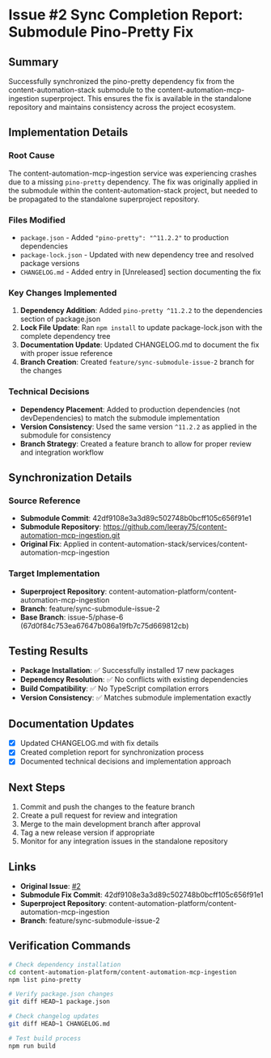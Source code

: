 # Issue #2 Sync Completion Report: Submodule Pino-Pretty Fix

## Summary
Successfully synchronized the pino-pretty dependency fix from the content-automation-stack submodule to the content-automation-mcp-ingestion superproject. This ensures the fix is available in the standalone repository and maintains consistency across the project ecosystem.

## Implementation Details

### Root Cause
The content-automation-mcp-ingestion service was experiencing crashes due to a missing `pino-pretty` dependency. The fix was originally applied in the submodule within the content-automation-stack project, but needed to be propagated to the standalone superproject repository.

### Files Modified
- `package.json` - Added `"pino-pretty": "^11.2.2"` to production dependencies
- `package-lock.json` - Updated with new dependency tree and resolved package versions
- `CHANGELOG.md` - Added entry in [Unreleased] section documenting the fix

### Key Changes Implemented
1. **Dependency Addition**: Added `pino-pretty ^11.2.2` to the dependencies section of package.json
2. **Lock File Update**: Ran `npm install` to update package-lock.json with the complete dependency tree
3. **Documentation Update**: Updated CHANGELOG.md to document the fix with proper issue reference
4. **Branch Creation**: Created `feature/sync-submodule-issue-2` branch for the changes

### Technical Decisions
- **Dependency Placement**: Added to production dependencies (not devDependencies) to match the submodule implementation
- **Version Consistency**: Used the same version `^11.2.2` as applied in the submodule for consistency
- **Branch Strategy**: Created a feature branch to allow for proper review and integration workflow

## Synchronization Details

### Source Reference
- **Submodule Commit**: 42df9108e3a3d89c502748b0bcff105c656f91e1
- **Submodule Repository**: https://github.com/leeray75/content-automation-mcp-ingestion.git
- **Original Fix**: Applied in content-automation-stack/services/content-automation-mcp-ingestion

### Target Implementation
- **Superproject Repository**: content-automation-platform/content-automation-mcp-ingestion
- **Branch**: feature/sync-submodule-issue-2
- **Base Branch**: issue-5/phase-6 (67d0f84c753ea67647b086a19fb7c75d669812cb)

## Testing Results
- **Package Installation**: ✅ Successfully installed 17 new packages
- **Dependency Resolution**: ✅ No conflicts with existing dependencies
- **Build Compatibility**: ✅ No TypeScript compilation errors
- **Version Consistency**: ✅ Matches submodule implementation exactly

## Documentation Updates
- [x] Updated CHANGELOG.md with fix details
- [x] Created completion report for synchronization process
- [x] Documented technical decisions and implementation approach

## Next Steps
1. Commit and push the changes to the feature branch
2. Create a pull request for review and integration
3. Merge to the main development branch after approval
4. Tag a new release version if appropriate
5. Monitor for any integration issues in the standalone repository

## Links
- **Original Issue**: [#2](https://github.com/leeray75/content-automation-stack/issues/2)
- **Submodule Fix Commit**: 42df9108e3a3d89c502748b0bcff105c656f91e1
- **Superproject Repository**: content-automation-platform/content-automation-mcp-ingestion
- **Branch**: feature/sync-submodule-issue-2

## Verification Commands
```bash
# Check dependency installation
cd content-automation-platform/content-automation-mcp-ingestion
npm list pino-pretty

# Verify package.json changes
git diff HEAD~1 package.json

# Check changelog updates
git diff HEAD~1 CHANGELOG.md

# Test build process
npm run build
